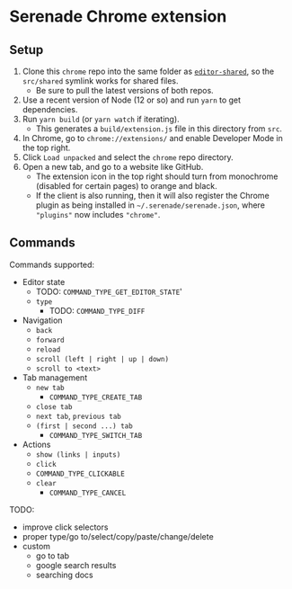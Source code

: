 # Serenade Chrome extension

## Setup

1. Clone this `chrome` repo into the same folder as [`editor-shared`](https://github.com/serenadeai/editor-shared), so the `src/shared` symlink works for shared files.
    - Be sure to pull the latest versions of both repos.
2. Use a recent version of Node (12 or so) and run `yarn` to get dependencies.
3. Run `yarn build` (or `yarn watch` if iterating).
    - This generates a `build/extension.js` file in this directory from `src`.
4. In Chrome, go to `chrome://extensions/` and enable Developer Mode in the top right.
5. Click `Load unpacked` and select the `chrome` repo directory.
6. Open a new tab, and go to a website like GitHub.
    - The extension icon in the top right should turn from monochrome (disabled for certain pages) to orange and black.
    - If the client is also running, then it will also register the Chrome plugin as being installed in `~/.serenade/serenade.json`, where `"plugins"` now includes `"chrome"`.
    
## Commands

Commands supported:

- Editor state
    - TODO: `COMMAND_TYPE_GET_EDITOR_STATE`'
    - `type`
        - TODO: `COMMAND_TYPE_DIFF`
- Navigation
    - `back`
    - `forward`
    - `reload`
    - `scroll (left | right | up | down)`
    - `scroll to <text>`
- Tab management
    - `new tab`
        - `COMMAND_TYPE_CREATE_TAB`
    - `close tab`
    - `next tab`, `previous tab`
    - `(first | second ...) tab`
        - `COMMAND_TYPE_SWITCH_TAB`
- Actions
    - `show (links | inputs)`
    - `click`
    - `COMMAND_TYPE_CLICKABLE`
    - `clear`
        - `COMMAND_TYPE_CANCEL`
    
TODO:    
- improve click selectors
- proper type/go to/select/copy/paste/change/delete
- custom
    - go to tab
    - google search results
    - searching docs
